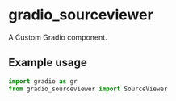 
# gradio_sourceviewer
A Custom Gradio component.

## Example usage

```python
import gradio as gr
from gradio_sourceviewer import SourceViewer
```
